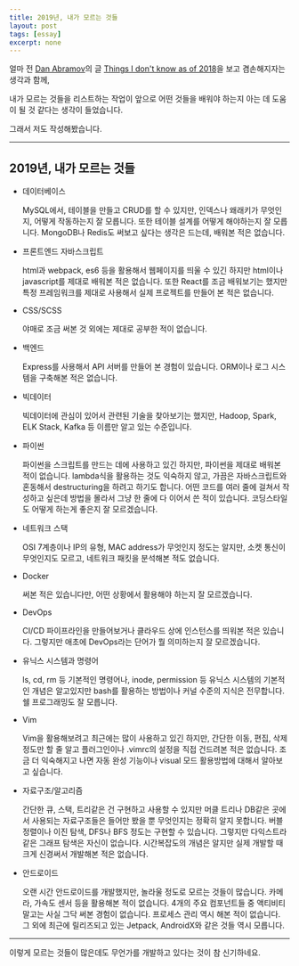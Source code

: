```yaml
---
title: 2019년, 내가 모르는 것들
layout: post
tags: [essay]
excerpt: none
---
```


얼마 전 [Dan Abramov](https://github.com/gaearon)의 글
[Things I don't know as of 2018](https://overreacted.io/things-i-dont-know-as-of-2018/)을 보고 겸손해지자는 생각과 함께,

내가 모르는 것들을 리스트하는 작업이 앞으로 어떤 것들을 배워야 하는지 아는 데 도움이 될 것 같다는 생각이 들었습니다.

그래서 저도 작성해봤습니다.

---

## 2019년, 내가 모르는 것들

- 데이터베이스

  MySQL에서, 테이블을 만들고 CRUD를 할 수 있지만, 인덱스나 왜래키가 무엇인지, 어떻게 작동하는지 잘 모릅니다.
  또한 테이블 설계를 어떻게 해야하는지 잘 모릅니다.
  MongoDB나 Redis도 써보고 싶다는 생각은 드는데, 배워본 적은 없습니다.

- 프론트엔드 자바스크립트

  html과 webpack, es6 등을 활용해서 웹페이지를 띄울 수 있긴 하지만 html이나 javascript를 제대로 배워본 적은 없습니다.
  또한 React를 조금 배워보기는 했지만 특정 프레임워크를 제대로 사용해서 실제 프로젝트를 만들어 본 적은 없습니다.

- CSS/SCSS

  야매로 조금 써본 것 외에는 제대로 공부한 적이 없습니다.

- 백엔드

  Express를 사용해서 API 서버를 만들어 본 경험이 있습니다.
  ORM이나 로그 시스템을 구축해본 적은 없습니다.

- 빅데이터
  
  빅데이터에 관심이 있어서 관련된 기술을 찾아보기는 했지만,
  Hadoop, Spark, ELK Stack, Kafka 등 이름만 알고 있는 수준입니다.

- 파이썬
  
  파이썬을 스크립트를 만드는 데에 사용하고 있긴 하지만, 파이썬을 제대로 배워본 적이 없습니다.
  lambda식을 활용하는 것도 익숙하지 않고, 가끔은 자바스크립트와 혼동해서 destructuring을 하려고 하기도 합니다.
  어떤 코드를 여러 줄에 걸쳐서 작성하고 싶은데 방법을 몰라서 그냥 한 줄에 다 이어서 쓴 적이 있습니다.
  코딩스타일도 어떻게 하는게 좋은지 잘 모르겠습니다.

- 네트워크 스택

  OSI 7계층이나 IP의 유형, MAC address가 무엇인지 정도는 알지만,
  소켓 통신이 무엇인지도 모르고, 네트워크 패킷을 분석해본 적도 없습니다.

- Docker

  써본 적은 있습니다만, 어떤 상황에서 활용해야 하는지 잘 모르겠습니다.

- DevOps

  CI/CD 파이프라인을 만들어보거나 클라우드 상에 인스턴스를 띄워본 적은 있습니다.
  그렇지만 애초에 DevOps라는 단어가 뭘 의미하는지 잘 모르겠습니다.

- 유닉스 시스템과 명령어

  ls, cd, rm 등 기본적인 명령어나, inode, permission 등 유닉스 시스템의 기본적인 개념은 알고있지만
  bash를 활용하는 방법이나 커널 수준의 지식은 전무합니다. 쉘 프로그래밍도 잘 모릅니다.

- Vim

  Vim을 활용해보려고 최근에는 많이 사용하고 있긴 하지만, 간단한 이동, 편집, 삭제 정도만 할 줄 알고
  플러그인이나 .vimrc의 설정을 직접 건드려본 적은 없습니다.
  조금 더 익숙해지고 나면 자동 완성 기능이나 visual 모드 활용방법에 대해서 알아보고 싶습니다.
  
- 자료구조/알고리즘

  간단한 큐, 스택, 트리같은 건 구현하고 사용할 수 있지만 머클 트리나 DB같은 곳에서 사용되는 자료구조들은 들어만 봤을 뿐 무엇인지는 정확히 알지 못합니다.
  버블 정렬이나 이진 탐색, DFS나 BFS 정도는 구현할 수 있습니다.
  그렇지만 다익스트라같은 그래프 탐색은 자신이 없습니다.
  시간복잡도의 개념은 알지만 실제 개발할 때 크게 신경써서 개발해본 적은 없습니다.

- 안드로이드

  오랜 시간 안드로이드를 개발했지만, 놀라울 정도로 모르는 것들이 많습니다.
  카메라, 가속도 센서 등을 활용해본 적이 없습니다. 4개의 주요 컴포넌트들 중 액티비티 말고는 사실 그닥 써본 경험이 없습니다. 프로세스 관리 역시 해본 적이 없습니다.
  그 외에 최근에 릴리즈되고 있는 Jetpack, AndroidX와 같은 것들 역시 모릅니다.

---

이렇게 모르는 것들이 많은데도 무언가를 개발하고 있다는 것이 참 신기하네요.